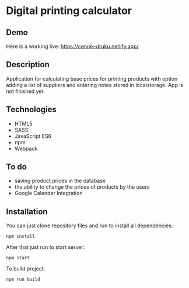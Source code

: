 # Digital printing calculator

## Demo
Here is a working live: https://cennik-druku.netlify.app/

## Description
Application for calculating base prices for printing products with option
adding a list of suppliers and entering notes stored in localstorage.
App is not finished yet.
## Technologies
* HTML5
* SASS
* JavaScript ES6
* npm
* Webpack

## To do
* saving product prices in the database
* the ability to change the prices of products by the users
* Google Calendar Integration

## Installation
You can just clone repository files and run to install all dependencies:

`npm install`

After that just run to start server:

`npm start`

To build project:

`npm run build`
